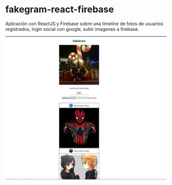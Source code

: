 # fakegram-react-firebase

Aplicación con ReactJS y Firebase sobre una timeline de fotos de usuarios registrados, login social con google, subir imagenes a firebase.

![timeline](./img/timeline.png)